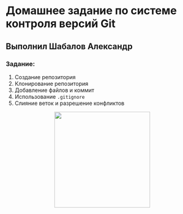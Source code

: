 # Домашнее задание по системе контроля версий Git
## Выполнил Шабалов Александр
### Задание:
1. Создание репозитория
2. Клонирование репозитория
3. Добавление файлов и коммит
4. Использование `.gitignore`
5. Слияние веток и разрешение конфликтов
<div align="center">
  <img src ="https://media.tenor.com/NZqiUoAnAFsAAAAC/cat-computer.gif" width="250" height="250"/>
</div>
